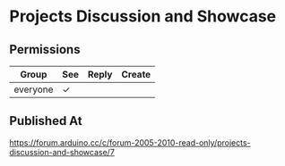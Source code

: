 # Projects Discussion and Showcase

## Permissions

| Group    | See | Reply | Create |
| -------- | --- | ----- | ------ |
| everyone | ✓   |       |        |

## Published At

https://forum.arduino.cc/c/forum-2005-2010-read-only/projects-discussion-and-showcase/7
